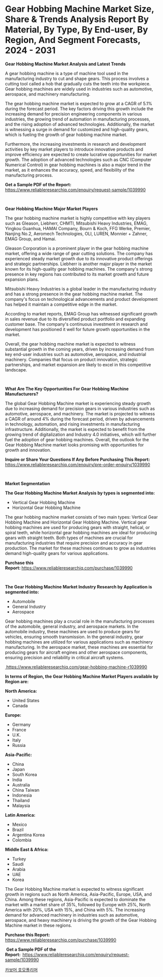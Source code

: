 <p><h1>Gear Hobbing Machine Market Size, Share & Trends Analysis Report By Material, By Type, By End-user, By Region, And Segment Forecasts, 2024 - 2031</h1></p><p><strong>Gear Hobbing Machine Market Analysis and Latest Trends</strong></p>
<p><p>A gear hobbing machine is a type of machine tool used in the manufacturing industry to cut and shape gears. This process involves a cutting tool called a hob that gradually cuts the teeth into the workpiece. Gear hobbing machines are widely used in industries such as automotive, aerospace, and machinery manufacturing.</p><p>The gear hobbing machine market is expected to grow at a CAGR of 5.1% during the forecast period. The key factors driving this growth include the increasing demand for precision engineering components in various industries, the growing trend of automation in manufacturing processes, and the rising adoption of advanced technologies. Additionally, the market is witnessing a surge in demand for customized and high-quality gears, which is fueling the growth of gear hobbing machine market.</p><p>Furthermore, the increasing investments in research and development activities by key market players to introduce innovative products and improve efficiency are expected to create lucrative opportunities for market growth. The adoption of advanced technologies such as CNC (Computer Numerical Control) in gear hobbing machines is also a major trend in the market, as it enhances the accuracy, speed, and flexibility of the manufacturing process.</p></p>
<p><strong>Get a Sample PDF of the Report:&nbsp;</strong> <a href="https://www.reliableresearchiq.com/enquiry/request-sample/1039990">https://www.reliableresearchiq.com/enquiry/request-sample/1039990</a></p>
<p>&nbsp;</p>
<p><strong>Gear Hobbing Machine Major Market Players</strong></p>
<p><p>The gear hobbing machine market is highly competitive with key players such as Gleason, Liebherr, CHMTI, Mitsubishi Heavy Industries, EMAG, Yingkou Guanhua, HAMAI Company, Bourn & Koch, FFG Werke, Premier, Nanjing No.2, Aeromech Technologies, OLI, LUREN, Monnier + Zahner, EMAG Group, and Hamai.</p><p>Gleason Corporation is a prominent player in the gear hobbing machine market, offering a wide range of gear cutting solutions. The company has experienced steady market growth due to its innovative product offerings and strategic partnerships. Liebherr is another major player in the market known for its high-quality gear hobbing machines. The company's strong presence in key regions has contributed to its market growth and future expansion plans.</p><p>Mitsubishi Heavy Industries is a global leader in the manufacturing industry and has a strong presence in the gear hobbing machine market. The company's focus on technological advancements and product development has helped it maintain a competitive edge in the market.</p><p>According to market reports, EMAG Group has witnessed significant growth in sales revenue due to its diversified product portfolio and expanding customer base. The company's continuous investment in research and development has positioned it well for future growth opportunities in the market.</p><p>Overall, the gear hobbing machine market is expected to witness substantial growth in the coming years, driven by increasing demand from key end-user industries such as automotive, aerospace, and industrial machinery. Companies that focus on product innovation, strategic partnerships, and market expansion are likely to excel in this competitive landscape.</p></p>
<p>&nbsp;</p>
<p><strong>What Are The Key Opportunities For Gear Hobbing Machine Manufacturers?</strong></p>
<p><p>The global Gear Hobbing Machine market is experiencing steady growth due to increasing demand for precision gears in various industries such as automotive, aerospace, and machinery. The market is projected to witness a CAGR of around 4% during the forecast period, driven by advancements in technology, automation, and rising investments in manufacturing infrastructure. Additionally, the market is expected to benefit from the growing trend of digitalization and Industry 4.0 initiatives, which will further fuel the adoption of gear hobbing machines. Overall, the outlook for the Gear Hobbing Machine market looks promising with opportunities for growth and innovation.</p></p>
<p><strong>Inquire or Share Your Questions If Any Before Purchasing This Report:</strong> <a href="https://www.reliableresearchiq.com/enquiry/pre-order-enquiry/1039990">https://www.reliableresearchiq.com/enquiry/pre-order-enquiry/1039990</a></p>
<p>&nbsp;</p>
<p><strong>Market Segmentation</strong></p>
<p><strong>The Gear Hobbing Machine Market Analysis by types is segmented into:</strong></p>
<p><ul><li>Vertical Gear Hobbing Machine</li><li>Horizontal Gear Hobbing Machine</li></ul></p>
<p><p>The gear hobbing machine market consists of two main types: Vertical Gear Hobbing Machine and Horizontal Gear Hobbing Machine. Vertical gear hobbing machines are used for producing gears with straight, helical, or spiral teeth, while horizontal gear hobbing machines are ideal for producing gears with straight teeth. Both types of machines are crucial for manufacturing industries that require precision and accuracy in gear production. The market for these machines continues to grow as industries demand high-quality gears for various applications.</p></p>
<p><strong>Purchase this Report:&nbsp;</strong><a href="https://www.reliableresearchiq.com/purchase/1039990">https://www.reliableresearchiq.com/purchase/1039990</a></p>
<p>&nbsp;</p>
<p><strong>The Gear Hobbing Machine Market Industry Research by Application is segmented into:</strong></p>
<p><ul><li>Automobile</li><li>General Industry</li><li>Aerospace</li></ul></p>
<p><p>Gear hobbing machines play a crucial role in the manufacturing processes of the automobile, general industry, and aerospace markets. In the automobile industry, these machines are used to produce gears for vehicles, ensuring smooth transmission. In the general industry, gear hobbing machines are utilized for various applications such as machinery manufacturing. In the aerospace market, these machines are essential for producing gears for aircraft engines and other aerospace components, ensuring precision and reliability in critical aircraft systems.</p></p>
<p><a href="https://www.reliableresearchiq.com/gear-hobbing-machine-r1039990">&nbsp;https://www.reliableresearchiq.com/gear-hobbing-machine-r1039990</a></p>
<p><strong>In terms of Region, the Gear Hobbing Machine Market Players available by Region are:</strong></p>
<p>
    <p> <strong> North America: </strong>
        <ul>
            <li>United States</li>
            <li>Canada</li>
        </ul>
        </p> 
    <p> <strong> Europe: </strong>
        <ul>
            <li>Germany</li>
            <li>France</li>
            <li>U.K.</li>
            <li>Italy</li>
            <li>Russia</li>
        </ul>
        </p> 
    <p> <strong> Asia-Pacific: </strong>
        <ul>
            <li>China</li>
            <li>Japan</li>
            <li>South Korea</li>
            <li>India</li>
            <li>Australia</li>
            <li>China Taiwan</li>
            <li>Indonesia</li>
            <li>Thailand</li>
            <li>Malaysia</li>
        </ul>
        </p> 
    <p> <strong> Latin America: </strong>
        <ul>
            <li>Mexico</li>
            <li>Brazil</li>
            <li>Argentina Korea</li>
            <li>Colombia</li>
        </ul>
        </p> 
    <p> <strong> Middle East & Africa: </strong>
        <ul>
            <li>Turkey</li>
            <li>Saudi</li>
            <li>Arabia</li>
            <li>UAE</li>
            <li>Korea</li>
        </ul>
    </p>
    </p>
<p><p>The Gear Hobbing Machine market is expected to witness significant growth in regions such as North America, Asia-Pacific, Europe, USA, and China. Among these regions, Asia-Pacific is expected to dominate the market with a market share of 35%, followed by Europe with 25%, North America with 20%, USA with 15%, and China with 5%. The increasing demand for advanced machinery in industries such as automotive, aerospace, and heavy machinery is driving the growth of the Gear Hobbing Machine market in these regions.</p></p>
<p><strong>Purchase this Report: </strong><a href="https://www.reliableresearchiq.com/purchase/1039990">https://www.reliableresearchiq.com/purchase/1039990</a></p>
<p>&nbsp;<strong>Get a Sample PDF of the Report:&nbsp;&nbsp;</strong><a href="https://www.reliableresearchiq.com/enquiry/request-sample/1039990">https://www.reliableresearchiq.com/enquiry/request-sample/1039990</a></p>
<p><strong></strong></p>
<p><p><a href="https://github.com/vss5505pa7z1p/Market-Research-Report-List-3/blob/main/782888544661.md">카보머 호모폴리머</a></p></p>